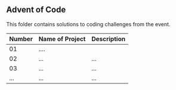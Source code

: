 ## Advent of Code

This folder contains solutions to coding challenges from the event.

| Number | Name of Project | Description |
| ------ | --------------- | ----------- |
| 01     | ....            |             |
| 02     | ...             | ...         |
| 03     | ...             | ...         |
| ...    | ...             | ...         |

